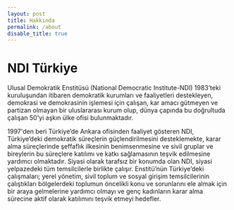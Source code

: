 ```yaml
---
layout: post
title: Hakkında
permalink: /about
disable_title: true
---
```


# NDI Türkiye

Ulusal Demokratik Enstitüsü (National Democratic Institute-NDI) 1983’teki kuruluşundan itibaren demokratik kurumları ve faaliyetleri destekleyen, demokrasi ve demokrasinin işlemesi için çalışan, kar amacı gütmeyen ve partizan olmayan bir uluslararası kurum olup, dünya çapında bu doğrultuda çalışan 50'yi aşkın ülke ofisi bulunmaktadır.

1997'den beri Türkiye’de Ankara ofisinden faaliyet gösteren NDI, Türkiye’deki demokratik süreçlerin güçlendirilmesini desteklemekte, karar alma süreçlerinde şeffaflık ilkesinin benimsenmesine ve sivil gruplar ve bireylerin bu süreçlere katılımı ve katkı sağlamasının teşvik edilmesine yardımcı olmaktadır. Siyasi olarak tarafsız bir konumda olan NDI, siyasi yelpazedeki tüm temsilcilerle birlikte çalışır. Enstitü’nün Türkiye’deki çalışmaları; yerel yönetim, sivil toplum ve sosyal girişim temsilcilerinin çalıştıkları bölgelerdeki toplumun öncelikli konu ve sorunlarını ele almak için bir araya gelmelerine yardımcı olmayı ve genç kadınların karar alma sürecine aktif olarak katılımını teşvik etmeyi hedefler.


